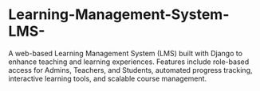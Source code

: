 # Learning-Management-System-LMS-
A web-based Learning Management System (LMS) built with Django to enhance teaching and learning experiences. Features include role-based access for Admins, Teachers, and Students, automated progress tracking, interactive learning tools, and scalable course management.
